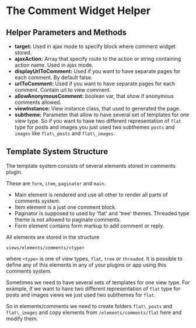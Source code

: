 The Comment Widget Helper
=========================

Helper Parameters and Methods
-----------------------------

 * **target:** Used in ajax mode to specify block where comment widget stored.
 * **ajaxAction:** Array that specify route to the action or string containing action name. Used in ajax mode.
 * **displayUrlToComment:** Used if you want to have separate pages for each comment. By default false.
 * **urlToComment:** Used if you want to have separate pages for each comment. Contain url to view comment.
 * **allowAnonymousComment:** boolean var, that show if anonymous comments allowed.
 * **viewInstance:** View instance class, that used to generated the page.
 * **subtheme:** Parameter that allow to have several set of templates for one view type. So if you want to have two different representation of ```flat``` type for posts and images you just used two subthemes ```posts``` and ```images``` like ```flat\_posts``` and ```flat\_images```.

Template System Structure
-------------------------

The template system consists of several elements stored in comments plugin.

These are ```form```, ```item```, ```paginator``` and ```main```.

 * Main element is rendered and use all other to render all parts of comments system.
 * Item element is a just one comment block.
 * Paginator is supposed to used by 'flat' and 'tree' themes. Threaded type theme is not allowed to paginate comments.
 * Form element contains form markup to add comment or reply.

All elements are stored in the structure

```
views/elements/comments/<type>
```

where ```<type>``` is one of view types, ```flat```, ```tree``` or ```threaded```. It is possible to define any of this elements in any of your plugins or app using this comments system.

Sometimes we need to have several sets of templates for one view type. For example, if we want to have two different representation of ```flat``` type for posts and images views we just used two subthemes for ```flat```.

So in elements/comments we need to create folders ```flat\_posts``` and ```flat\_images``` and copy elements from ```/elements/comments/flat``` here and modify them.

